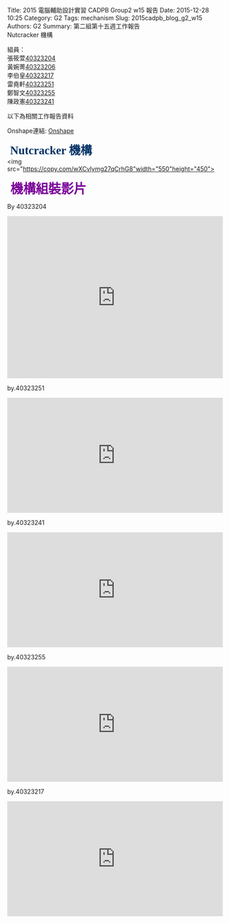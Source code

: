 Title: 2015 電腦輔助設計實習 CADPB Group2 w15 報告
Date: 2015-12-28 10:25
Category: G2
Tags: mechanism
Slug: 2015cadpb_blog_g2_w15
Authors: G2
Summary: 第二組第十五週工作報告<br />Nutcracker 機構

組員：<br />
張筱萱<a href='user/40323204/'>40323204</a><br />黃婉菁<a href='user/40323206/'>40323206</a><br />李伯皇<a href='user/40323217/'>40323217</a><br />雷堯軒<a href='user/40323251/'>40323251</a><br />鄭智文<a href='user/40323255/'>40323255</a><br />陳政憲<a href='user/40323241/'>40323241</a>

以下為相關工作報告資料
<br />


Onshape連結:
<a href="https://cad.onshape.com/documents/98a3ab85f5f1470b8fd94933/w/e090b0a49e7f479aa8c11451">Onshape</a>


<span style="font-size: 20pt; font-family: 'arial black', 'avant garde';">&nbsp;<strong><span style="color: #003366;">Nutcracker 機構</span></strong></span>
<br />
<img src="https://copy.com/wXCvlymg27qCrhG8"width="550"height="450">


<span style="font-size: 22pt; font-family: 'arial black', 'avant garde';">&nbsp;<strong><span style="color: #7A0099;">機構組裝影片</span></strong></span>
<br />

By 40323204

<iframe src="https://player.vimeo.com/video/150584458" width="500" height="375" frameborder="0" webkitallowfullscreen mozallowfullscreen allowfullscreen></iframe>

by.40323251
<iframe src="https://player.vimeo.com/video/150608565" width="500" height="266" frameborder="0" webkitallowfullscreen mozallowfullscreen allowfullscreen></iframe>  

by.40323241
<iframe src="https://player.vimeo.com/video/150593640" width="500" height="266" frameborder="0" webkitallowfullscreen mozallowfullscreen allowfullscreen></iframe>  

by.40323255
<iframe src="https://player.vimeo.com/video/150357688" width="500" height="266" frameborder="0" webkitallowfullscreen mozallowfullscreen allowfullscreen></iframe>  

by.40323217
<iframe src="https://player.vimeo.com/video/149553485" width="500" height="266" frameborder="0" webkitallowfullscreen mozallowfullscreen allowfullscreen></iframe> 



